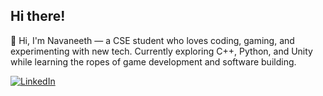 ## Hi there!

🚀 Hi, I'm Navaneeth — a CSE student who loves coding, gaming, and experimenting with new tech. Currently exploring C++, Python, and Unity while learning the ropes of game development and software building.


[![LinkedIn](https://img.shields.io/badge/LinkedIn-%230077B5.svg?&style=for-the-badge&logo=linkedin&logoColor=white)](https://linkedin.com/in/navaneeth-s-r)

<!--
**drabtyranno911/drabtyranno911** is a ✨ _special_ ✨ repository because its `README.md` (this file) appears on your GitHub profile.

Here are some ideas to get you started:

- 🔭 I’m currently working on ...
- 🌱 I’m currently learning ...
- 👯 I’m looking to collaborate on ...
- 🤔 I’m looking for help with ...
- 💬 Ask me about ...
- 📫 How to reach me: ...
- 😄 Pronouns: ...
- ⚡ Fun fact: ...
-->

